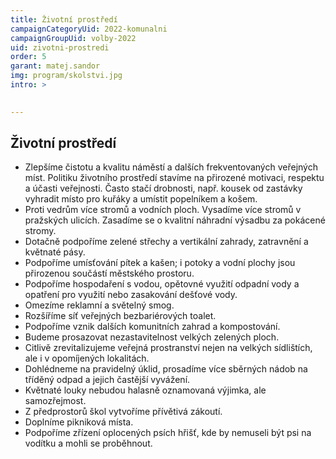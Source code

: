 ```yaml
---
title: Životní prostředí
campaignCategoryUid: 2022-komunalni
campaignGroupUid: volby-2022
uid: zivotni-prostredi
order: 5
garant: matej.sandor
img: program/skolstvi.jpg
intro: >
  

---
```


## Životní prostředí 

* Zlepšíme čistotu a kvalitu náměstí a dalších frekventovaných veřejných míst. Politiku životního prostředí stavíme na přirozené motivaci, respektu a účasti veřejnosti. Často stačí drobnosti, např. kousek od zastávky vyhradit místo pro kuřáky a umístit popelníkem a košem. 
* Proti vedrům více stromů a vodních ploch. Vysadíme více stromů v pražských ulicích. Zasadíme se o kvalitní náhradní výsadbu za pokácené stromy. 
* Dotačně podpoříme zelené střechy a vertikální zahrady, zatravnění a květnaté pásy. 
* Podpoříme umísťování pítek a kašen; i potoky a vodní plochy jsou přirozenou součástí městského prostoru. 
* Podpoříme hospodaření s vodou, opětovné využití odpadní vody a opatření pro využití nebo zasakování dešťové vody. 
* Omezíme reklamní a světelný smog. 
* Rozšíříme síť veřejných bezbariérových toalet. 
* Podpoříme vznik dalších komunitních zahrad a kompostování. 
* Budeme prosazovat nezastavitelnost velkých zelených ploch. 
* Citlivě zrevitalizujeme veřejná prostranství nejen na velkých sídlištích, ale i v opomíjených lokalitách. 
* Dohlédneme na pravidelný úklid, prosadíme více sběrných nádob na tříděný odpad a jejich častější vyvážení. 
* Květnaté louky nebudou halasně oznamovaná výjimka, ale samozřejmost. 
* Z předprostorů škol vytvoříme přívětivá zákoutí. 
* Doplníme pikniková místa. 
* Podpoříme zřízení oplocených psích hřišť, kde by nemuseli být psi na vodítku a mohli se proběhnout.

